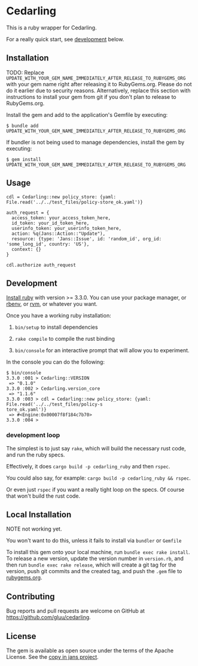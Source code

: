 # Cedarling

This is a ruby wrapper for Cedarling.

For a really quick start, see [development](#development) below.

## Installation

TODO: Replace `UPDATE_WITH_YOUR_GEM_NAME_IMMEDIATELY_AFTER_RELEASE_TO_RUBYGEMS_ORG` with your gem name right after releasing it to RubyGems.org. Please do not do it earlier due to security reasons. Alternatively, replace this section with instructions to install your gem from git if you don't plan to release to RubyGems.org.

Install the gem and add to the application's Gemfile by executing:

```
$ bundle add UPDATE_WITH_YOUR_GEM_NAME_IMMEDIATELY_AFTER_RELEASE_TO_RUBYGEMS_ORG
```

If bundler is not being used to manage dependencies, install the gem by executing:

```
$ gem install UPDATE_WITH_YOUR_GEM_NAME_IMMEDIATELY_AFTER_RELEASE_TO_RUBYGEMS_ORG
```

## Usage

```
cdl = Cedarling::new policy_store: {yaml: File.read('../../test_files/policy-store_ok.yaml')}

auth_request = {
  access_token: your_access_token_here,
  id_token: your_id_token_here,
  userinfo_token: your_userinfo_token_here,
  action: %q(Jans::Action::"Update"),
  resource: {type: 'Jans::Issue', id: 'random_id', org_id: 'some_long_id', country: 'US'},
  context: {}
}

cdl.authorize auth_request
```

## Development

[Install ruby](https://www.ruby-lang.org/en/downloads/) with version >= 3.3.0. You can use your package manager, or [rbenv](https://github.com/rbenv/rbenv?tab=readme-ov-file#seamlessly-manage-your-apps-ruby-environment-with-rbenv), or [rvm](http://rvm.io/), or whatever you want.

Once you have a working ruby installation:

1) `bin/setup` to install dependencies

2) `rake compile` to compile the rust binding

3) `bin/console` for an interactive prompt that will allow you to experiment.

In the console you can do the following:

```
$ bin/console
3.3.0 :001 > Cedarling::VERSION 
 => "0.1.0" 
3.3.0 :002 > Cedarling.version_core
 => "1.1.6" 
3.3.0 :003 > cdl = Cedarling::new policy_store: {yaml: File.read('../../test_files/policy-s
tore_ok.yaml')}
 => #<Engine:0x00007f8f184c7b70> 
3.3.0 :004 > 
```

### development loop

The simplest is to just say `rake`, which will build the necessary rust code, and run the ruby specs.

Effectively, it does `cargo build -p cedarling_ruby` and then `rspec`.

You could also say, for example: `cargo build -p cedarling_ruby && rspec`.

Or even just `rspec` if you want a really tight loop on the specs. Of course that won't build the rust code.

## Local Installation

NOTE not working yet.

You won't want to do this, unless it fails to install via `bundler` or `Gemfile`

To install this gem onto your local machine, run `bundle exec rake install`. To release a new version, update the version number in `version.rb`, and then run `bundle exec rake release`, which will create a git tag for the version, push git commits and the created tag, and push the `.gem` file to [rubygems.org](https://rubygems.org).

## Contributing

Bug reports and pull requests are welcome on GitHub at https://github.com/gluu/cedarling.

## License

The gem is available as open source under the terms of the Apache License. See the [copy in jans project](https://github.com/JanssenProject/jans/blob/main/LICENSE).
